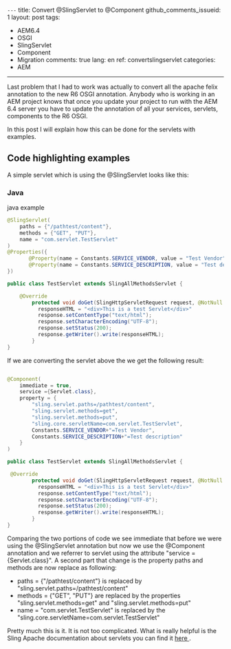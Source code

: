 `---`
title: Convert @SlingServlet to @Component
github_comments_issueid: 1
layout: post
tags:
- AEM6.4
- OSGI
- SlingServlet
- Component
- Migration
comments: true
lang: en
ref: convertslingservlet
categories:
- AEM
---

Last problem that I had to work was actually to convert all the apache felix annotation to the new R6 OSGI annotation. Anybody who is working in an AEM project knows that once you update your project to run with the AEM 6.4 server you have to update the annotation of all your services, servlets, components to the R6 OSGI.

In this post I will explain how this can be done for the servlets with examples.

## Code highlighting examples

A simple servlet which is using the @SlingServlet looks like this:

### Java

java example

```java
@SlingServlet(
    paths = {"/pathtest/content"},
    methods = {"GET", "PUT"},
    name = "com.servlet.TestServlet"
)
@Properties({
       @Property(name = Constants.SERVICE_VENDOR, value = "Test Vendor"),
       @Property(name = Constants.SERVICE_DESCRIPTION, value = "Test description"),
})

public class TestServlet extends SlingAllMethodsServlet {

    @Override
        protected void doGet(SlingHttpServletRequest request, @NotNull SlingHttpServletResponse response) throws IOException {
          responseHTML = "<div>This is a test Servlet</div>"
          response.setContentType("text/html");
          response.setCharacterEncoding("UTF-8");
          response.setStatus(200);
          response.getWriter().write(responseHTML);
        }
}
```
If we are converting the servlet above the we get the following result:

```java

@Component(
    immediate = true,
    service ={Servlet.class},
    property = {
        "sling.servlet.paths=/pathtest/content",
        "sling.servlet.methods=get",
        "sling.servlet.methods=put",
        "sling.core.servletName=com.servlet.TestServlet",
        Constants.SERVICE_VENDOR+"=Test Vendor",
        Constants.SERVICE_DESCRIPTION+"=Test description"
    }
)

public class TestServlet extends SlingAllMethodsServlet {

 @Override
        protected void doGet(SlingHttpServletRequest request, @NotNull SlingHttpServletResponse response) throws IOException {
          responseHTML = "<div>This is a test Servlet</div>"
          response.setContentType("text/html");
          response.setCharacterEncoding("UTF-8");
          response.setStatus(200);
          response.getWriter().write(responseHTML);
        }
}
```
Comparing the two portions of code we see immediate that before we were using the @SlingServlet annotation but now we use the @Component annotation and we referrer to servlet using the attribute "service ={Servlet.class}". A second part that change is the property paths and methods are now replace as following:

* paths = {"/pathtest/content"} is replaced by "sling.servlet.paths=/pathtest/content"
* methods = {"GET", "PUT"} are replaced by the properties "sling.servlet.methods=get" and "sling.servlet.methods=put"
* name = "com.servlet.TestServlet" is replaced by the "sling.core.servletName=com.servlet.TestServlet"

Pretty much this is it. It is not too complicated. What is really helpful is the Sling Apache documentation about servlets you can find it [ here ](https://sling.apache.org/documentation/the-sling-engine/servlets.html).
